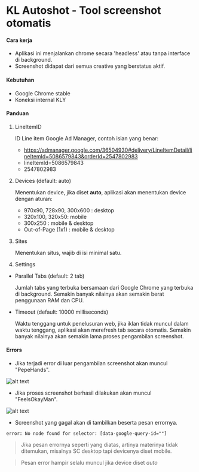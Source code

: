 # KL Autoshot - Tool screenshot otomatis

#### Cara kerja
- Aplikasi ini menjalankan chrome secara 'headless' atau tanpa interface di background.
- Screenshot didapat dari semua creative yang berstatus aktif.

#### Kebutuhan
- Google Chrome stable
- Koneksi internal KLY

#### Panduan
1. LineItemID

    ID Line item Google Ad Manager, contoh isian yang benar:

    - https://admanager.google.com/36504930#delivery/LineItemDetail/lineItemId=5086579843&orderId=2547802983
    - lineItemId=5086579843
    - 2547802983

2. Devices (default: auto)

    Menentukan device, jika diset **auto**, aplikasi akan menentukan device dengan aturan:
    - 970x90, 728x90, 300x600 : desktop
    - 320x100, 320x50: mobile
    - 300x250 : mobile & desktop
    - Out-of-Page (1x1) : mobile & desktop

3. Sites

    Menentukan situs, wajib di isi minimal satu.

4. Settings

  - Parallel Tabs (default: 2 tab)

      Jumlah tabs yang terbuka bersamaan dari Google Chrome yang terbuka di background. Semakin banyak nilainya akan semakin berat penggunaan RAM dan CPU.

  - Timeout (default: 10000 milliseconds)

      Waktu tenggang untuk penelusuran web, jika iklan tidak muncul dalam waktu tenggang, aplikasi akan merefresh tab secara otomatis. Semakin banyak nilainya akan semakin lama proses pengambilan screenshot.

#### Errors
  - Jika terjadi error di luar pengambilan screenshot akan muncul "PepeHands".

![alt text](https://cdn.betterttv.net/emote/59f27b3f4ebd8047f54dee29/3x "PepeHands")

  - Jika proses screenshot berhasil dilakukan akan muncul "FeelsOkayMan".

![alt text](https://cdn.betterttv.net/emote/5803757f3d506fea7ee35267/3x "FeelsOkayMan")
  
  - Screenshot yang gagal akan di tambilkan beserta pesan errornya.

   `error: No node found for selector: [data-google-query-id=""]`

  > Jika pesan errornya seperti yang diatas, artinya materinya tidak ditemukan, misalnya SC desktop tapi devicenya diset mobile. 

  > Pesan error hampir selalu muncul jika device diset *auto*